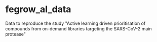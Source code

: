 # fegrow_al_data
Data to reproduce the study "Active learning driven prioritisation of compounds from on-demand libraries targeting the SARS-CoV-2 main protease"
